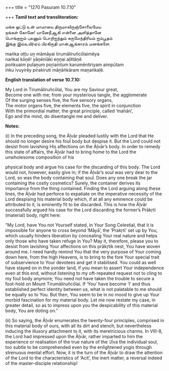 +++
title = "1270 Pasuram 10.7.10"

+++
**Tamil text and transliteration:**

மங்க ஒட்டு உன் மாமாயை திருமாலிருஞ்சோலைமேய  
நங்கள் கோனே! யானேநீஆகி என்னை அளித்தானே  
பொங்குஐம் புலனும் பொறிஐந்தும் கருமேந்திரியம் ஐம்பூதம்  
இங்கு இவ்உயிர்ஏய் பிரகிருதி மான்ஆங்காரம் மனங்களே.

maṅka oṭṭu uṉ māmāyai tirumāliruñcōlaimēya  
naṅkaḷ kōṉē! yāṉēnīāki eṉṉai aḷittāṉē  
poṅkuaim pulaṉum poṟiaintum karumēntiriyam aimpūtam  
iṅku ivuyirēy pirakiruti māṉāṅkāram maṉaṅkaḷē.

**English translation of verse 10.7.10:**

My Lord in Tirumāliruñcōlai, You are my Saviour great,  
Become one with me; from your mysterious tangle, the agglomerate  
Of the surging senses five, the five sensory organs,  
The motor organs five, the elements five, the spirit in conjunction  
With the primordial matter, the great principle, called ‘mahān’,  
Ego and the mind, do disentangle me and deliver.

**Notes:**

\(i\) In the preceding song, the Āḻvār pleaded lustily with the Lord that He should no longer desire his foul body but despise it. But the Lord could not desist from lavishing His affections on the Āḻvār’s body. In order to remedy this state of affairs, the Āḻvār had to bring home to the Lord the unwholesome composition of his

physical body and argue his case for the discarding of this body. The Lord would not, however, easily give in; if the Āḻvār’s soul was very dear to the Lord, so was the body containing that soul. Does any one break the jar containing the costly cosmetics? Surely, the container derives its importance from the thing contained. Finding the Lord arguing along these lines, the Āḻvār had perforce to expatiate on the imperative necessity of the Lord despising his material body which, if at all any eminence could be attributed to it, is eminently fit to be discarded. This is how the Āḻvār successfully argued his case for the Lord discarding the former’s Prākṛti (material) body, right here:

“My Lord, have You not Yourself stated, in Your Song Celestial, that it is impossible for anyone to cross beyond ‘Māyā’, the ‘Prakṛti’ set up by You, which usually hinders liberation by concealing Your real nature and helps only those who have taken refuge in You? May it, therefore, please you to desist from lavishing Your affections on this prākṛtik nest, You have woven around me. I need hardly remind You that the very purpose of Your coming down here, from the high Heavens, is to bring to the fore Your special trait of subservience to Your devotees and get it stabilised. You could as well have stayed on in the yonder land, if you mean to assert Your independence even at this end, without listening to my oft-repeated request not to cling to my foul body anymore; You need not have taken the trouble to secure a foot-hold on Mount Tirumāliruñcōlai. If ‘You’ have become ‘I’ and thus established perfect identity between us, what is not palatable to me should be equally so to You. But then, You seem to be in no mood to give up Your morbid fascination for my material body. Let me now restate my case, in greater detail, so as to impress upon you the despicability of this material body, You are doting on.”

\(ii\) So saying, the Āḻvār enumerates the twenty-four principles, comprised in this material body of ours, with all its dirt and stench, but nevertheless inducing the illusory attachment to it, with its meretricious charms. In VIII-8, the Lord had impressed upon the Āḻvār, rather imparted to him the experience or realisation of the true nature of the ‘Jīva the individual soul, too subtle to be comprehended even by the enlightened yogis through strenuous mental effort. Now, it is the turn of the Āḻvār to draw the attention of the Lord to the characteristics of ‘Acit’, the inert matter, a reversal indeed of the master-disciple relationship!


